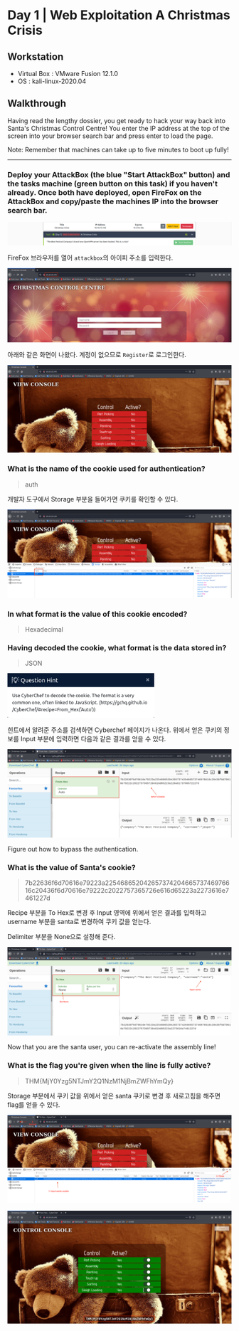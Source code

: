 # Day 1 | Web Exploitation A Christmas Crisis 

## Workstation
- Virtual Box : VMware Fusion 12.1.0
- OS : kali-linux-2020.04

## Walkthrough

Having read the lengthy dossier,  you get ready to hack your way back into Santa's Christmas Control Centre! You enter the IP address at the top of the screen into your browser search bar and press enter to load the page.

Note: Remember that machines can take up to five minutes to boot up fully!

***

### Deploy your AttackBox (the blue "Start AttackBox" button) and the tasks machine (green button on this task) if you haven't already. Once both have deployed, open FireFox on the AttackBox and copy/paste the machines IP into the browser search bar.

![attackbox](https://github.com/jasperkim425/Walkthrough/blob/main/TryHackMe/25%20Days%20of%20Cyber%20Security/Day%201/image/attackbox.png)

FireFox 브라우저를 열어 `attackbox`의 아이피 주소를 입력한다.

![ip](https://github.com/jasperkim425/Walkthrough/blob/main/TryHackMe/25%20Days%20of%20Cyber%20Security/Day%201/image/ip.png)

아래와 같은 화면이 나왔다. 계정이 없으므로 `Register`로 로그인한다.

![register](https://github.com/jasperkim425/Walkthrough/blob/main/TryHackMe/25%20Days%20of%20Cyber%20Security/Day%201/image/register.png)

### What is the name of the cookie used for authentication?

> auth

개발자 도구에서 Storage 부분을 들어가면 쿠키를 확인할 수 있다.

![auth](https://github.com/jasperkim425/Walkthrough/blob/main/TryHackMe/25%20Days%20of%20Cyber%20Security/Day%201/image/auth.png)

### In what format is the value of this cookie encoded?

> Hexadecimal

### Having decoded the cookie, what format is the data stored in?

> JSON

<img src="https://github.com/jasperkim425/Walkthrough/blob/main/TryHackMe/25%20Days%20of%20Cyber%20Security/Day%201/image/hint.png" width="330px" height="100px" title="hint" alt="hint"></img><br/>

힌트에서 알려준 주소를 검색하면 Cyberchef 페이지가 나온다. 위에서 얻은 쿠키의 정보를 Input 부분에 입력하면 다음과 같은 결과를 얻을 수 있다.

![cyberchef](https://github.com/jasperkim425/Walkthrough/blob/main/TryHackMe/25%20Days%20of%20Cyber%20Security/Day%201/image/cyberchef.png)

Figure out how to bypass the authentication.



### What is the value of Santa's cookie?

> 7b22636f6d70616e79223a22546865204265737420466573746976616c20436f6d70616e79222c2022757365726e616d65223a2273616e7461227d

Recipe 부분을 To Hex로 변경 후 Input 영역에 위에서 얻은 결과를 입력하고 username 부분을 santa로 변경하여 쿠키 값을 얻는다.

Delimiter 부분을 None으로 설정해 준다.

![santa](https://github.com/jasperkim425/Walkthrough/blob/main/TryHackMe/25%20Days%20of%20Cyber%20Security/Day%201/image/santa.png)

Now that you are the santa user, you can re-activate the assembly line!



### What is the flag you're given when the line is fully active?

> THM{MjY0Yzg5NTJmY2Q1NzM1NjBmZWFhYmQy}

Storage 부분에서 쿠키 값을 위에서 얻은 santa 쿠키로 변경 후 새로고침을 해주면 flag를 얻을 수 있다.

![cookies](https://github.com/jasperkim425/Walkthrough/blob/main/TryHackMe/25%20Days%20of%20Cyber%20Security/Day%201/image/cookies.png)

![flag](https://github.com/jasperkim425/Walkthrough/blob/main/TryHackMe/25%20Days%20of%20Cyber%20Security/Day%201/image/flag.png)
